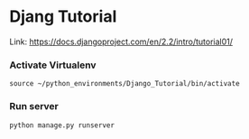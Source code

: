 # Djang Tutorial

Link: https://docs.djangoproject.com/en/2.2/intro/tutorial01/

### Activate Virtualenv

`source ~/python_environments/Django_Tutorial/bin/activate`

### Run server

`python manage.py runserver`
